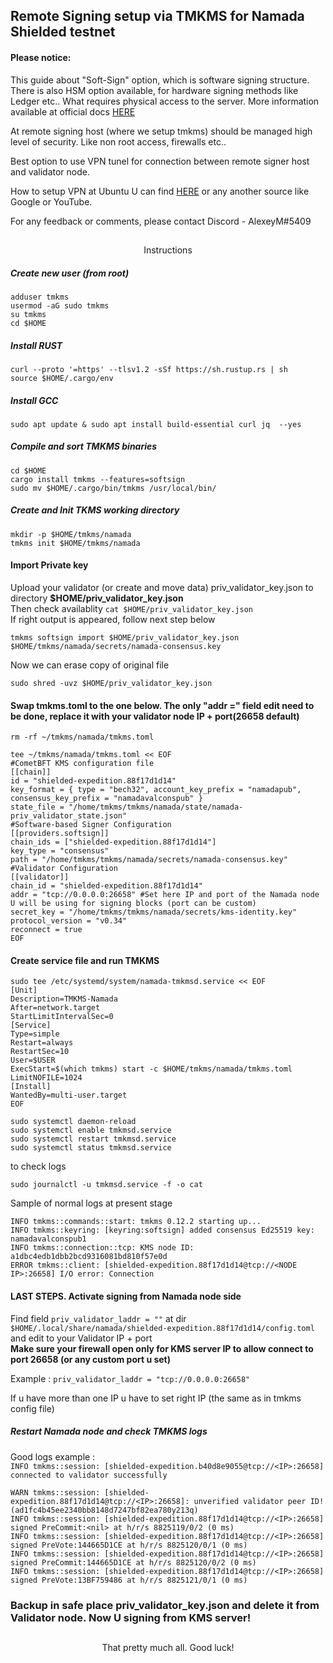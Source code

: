## Remote Signing setup via TMKMS for Namada Shielded testnet 

#### Please notice:

This guide about "Soft-Sign" option, which is software signing structure. There is also HSM option available, for hardware signing methods like Ledger etc.. What requires physical access to the server. More information available at official docs [HERE](https://github.com/iqlusioninc/tmkms)

At remote signing host (where we setup tmkms) should be managed high level of security. Like non root access, firewalls etc.. 

Best option to use VPN tunel for connection between remote signer host and validator node.

How to setup VPN at Ubuntu U can find [HERE](https://www.digitalocean.com/community/tutorials/how-to-set-up-and-configure-an-openvpn-server-on-ubuntu-20-04)
or any another source like Google or YouTube.  

For any feedback or comments, please contact Discord - AlexeyM#5409

##
<p align="center">
Instructions
</p>

##### Create new user (from root)
```
adduser tmkms
usermod -aG sudo tmkms
su tmkms
cd $HOME
```

##### Install RUST
```
curl --proto '=https' --tlsv1.2 -sSf https://sh.rustup.rs | sh
source $HOME/.cargo/env
```

##### Install GCC 
```
sudo apt update & sudo apt install build-essential curl jq  --yes
```

##### Compile and sort TMKMS binaries
```
cd $HOME
cargo install tmkms --features=softsign
sudo mv $HOME/.cargo/bin/tmkms /usr/local/bin/
```

##### Create and Init TKMS working directory
```
mkdir -p $HOME/tmkms/namada
tmkms init $HOME/tmkms/namada
```
#### Import Private key
Upload your validator (or create and move data) priv_validator_key.json 
to directory **$HOME/priv_validator_key.json**  
Then check availablity ```cat $HOME/priv_validator_key.json```  
If right output is appeared, follow next step below 
```
tmkms softsign import $HOME/priv_validator_key.json $HOME/tmkms/namada/secrets/namada-consensus.key
```
Now we can erase copy of original file  
```
sudo shred -uvz $HOME/priv_validator_key.json
```

#### Swap tmkms.toml to the one below. The only "addr =" field edit need to be done, replace it with your validator node IP + port(26658 default)
```
rm -rf ~/tmkms/namada/tmkms.toml
```
```
tee ~/tmkms/namada/tmkms.toml << EOF
#CometBFT KMS configuration file
[[chain]]
id = "shielded-expedition.88f17d1d14"
key_format = { type = "bech32", account_key_prefix = "namadapub", consensus_key_prefix = "namadavalconspub" }
state_file = "/home/tmkms/tmkms/namada/state/namada-priv_validator_state.json"
#Software-based Signer Configuration
[[providers.softsign]]
chain_ids = ["shielded-expedition.88f17d1d14"]
key_type = "consensus"
path = "/home/tmkms/tmkms/namada/secrets/namada-consensus.key"
#Validator Configuration
[[validator]]
chain_id = "shielded-expedition.88f17d1d14"
addr = "tcp://0.0.0.0:26658" #Set here IP and port of the Namada node U will be using for signing blocks (port can be custom)   
secret_key = "/home/tmkms/tmkms/namada/secrets/kms-identity.key"
protocol_version = "v0.34"
reconnect = true
EOF
```

#### Create service file and run TMKMS
```
sudo tee /etc/systemd/system/namada-tmkmsd.service << EOF
[Unit]
Description=TMKMS-Namada
After=network.target
StartLimitIntervalSec=0
[Service]
Type=simple
Restart=always
RestartSec=10
User=$USER
ExecStart=$(which tmkms) start -c $HOME/tmkms/namada/tmkms.toml
LimitNOFILE=1024
[Install]
WantedBy=multi-user.target
EOF
```
```
sudo systemctl daemon-reload
sudo systemctl enable tmkmsd.service
sudo systemctl restart tmkmsd.service
sudo systemctl status tmkmsd.service
```
to check logs
```
sudo journalctl -u tmkmsd.service -f -o cat
```
Sample of normal logs at present stage

`INFO tmkms::commands::start: tmkms 0.12.2 starting up...`    
`INFO tmkms::keyring: [keyring:softsign] added consensus Ed25519 key: namadavalconspub1`    
`INFO tmkms::connection::tcp: KMS node ID: a1dbc4edb1dbb2bcd9316081bd810f57e0d`  
`ERROR tmkms::client: [shielded-expedition.88f17d1d14@tcp://<NODE IP>:26658] I/O error: Connection`  

#### LAST STEPS. Activate signing from Namada node side

Find field `priv_validator_laddr = ""` at dir `$HOME/.local/share/namada/shielded-expedition.88f17d1d14/config.toml` and edit to your Validator IP + port  
**Make sure your firewall open only for KMS server IP to allow connect to port 26658 (or any custom port u set)**

Example : `priv_validator_laddr = "tcp://0.0.0.0:26658"`

If u have more than one IP u have to set right IP (the same as in tmkms config file)

##### Restart Namada node and check TMKMS logs   

Good logs example :  
`INFO tmkms::session: [shielded-expedition.b40d8e9055@tcp://<IP>:26658] connected to validator successfully`

`WARN tmkms::session: [shielded-expedition.88f17d1d14@tcp://<IP>:26658]: unverified validator peer ID! (ad1fc4b45ee2340bb8148d7247bf82ea780y213q)`  
`INFO tmkms::session: [shielded-expedition.88f17d1d14@tcp://<IP>:26658] signed PreCommit:<nil> at h/r/s 8825119/0/2 (0 ms)`  
`INFO tmkms::session: [shielded-expedition.88f17d1d14@tcp://<IP>:26658] signed PreVote:144665D1CE at h/r/s 8825120/0/1 (0 ms)`  
`INFO tmkms::session: [shielded-expedition.88f17d1d14@tcp://<IP>:26658] signed PreCommit:144665D1CE at h/r/s 8825120/0/2 (0 ms)`  
`INFO tmkms::session: [shielded-expedition.88f17d1d14@tcp://<IP>:26658] signed PreVote:13BF759486 at h/r/s 8825121/0/1 (0 ms)`  


### Backup in safe place priv_validator_key.json and delete it from Validator node. Now U signing from KMS server!

##
<p align="center">
That pretty much all. Good luck!
</p>

